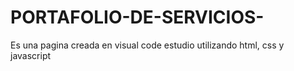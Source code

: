 # PORTAFOLIO-DE-SERVICIOS-
Es una pagina creada en visual code estudio utilizando html, css y javascript
